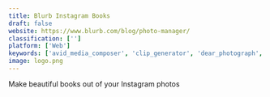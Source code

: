 ```yaml
---
title: Blurb Instagram Books
draft: false 
website: https://www.blurb.com/blog/photo-manager/
classification: ['']
platform: ['Web']
keywords: ['avid_media_composer', 'clip_generator', 'dear_photograph', 'facebook_friend_book', 'final_cut_pro_x', 'jarme', 'keep_or_delete', 'my_year_photo_book', 'my_year_printed', 'photodex_proshow_gold', 'remember_when', 'sticky9', 'storyworth_holiday_gift', 'stupeflix', 'the_twayback_machine', 'top100posts', 'vsdc_free_video_editor', 'your_2018_instagram_yearbook', 'wrap.me']
image: logo.png
---
```

Make beautiful books out of your Instagram photos